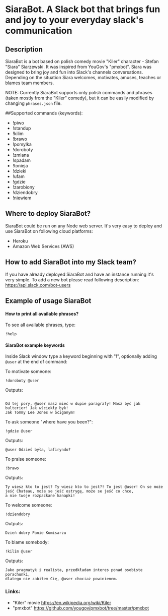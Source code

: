 # SiaraBot. A Slack bot that brings fun and joy to your everyday slack's communication
## Description
SiaraBot is a bot based on polish comedy movie "Kiler" character - Stefan "Siara" Siarzewski. 
It was inspired from YouGov's "pmxbot".
Siara was designed to bring joy and fun into Slack's channels conversations. Depending on the situation
Siara welcomes, motivates, amuses, teaches or blames team members.

NOTE: Currently SiaraBot supports only polish commands and phrases (taken mostly from the "Kiler" comedy),
but it can be easily modified by changing `phrases.json` file.

##Supported commands (keywords):
- !piwo
- !standup
- !kilim
- !brawo
- !pomylka
- !doroboty
- !zmiana
- !spadam
- !tonieja
- !dzieki
- !ufam
- !gdzie
- !zarobiony
- !dziendobry
- !niewiem

## Where to deploy SiaraBot?
SiaraBot could be run on any Node web server. It's very easy to deploy and use SiaraBot on following cloud platforms:
- Heroku
- Amazon Web Services (AWS)

## How to add SiaraBot into my Slack team?
If you have already deployed SiaraBot and have an instance running it's very simple.
To add a  new bot please read following description:
https://api.slack.com/bot-users

## Example of usage SiaraBot

#### How to print all available phrases?

To see all available phrases, type:

```
!help
``` 

#### SiaraBot example keywords

Inside Slack window type a keyword beginning with "!", optionally adding `@user` at the end of command:

To motivate someone:
```
!doroboty @user
``` 
Outputs: 
```

Od tej pory, @user masz mieć w dupie paragrafy! Masz być jak bulterier! Jak wściekły byk!
Jak Tommy Lee Jones w Ściganym!
```

To ask someone "where have you been?":

```
!gdzie @user
``` 
Outputs: 

```
@user Gdzieś była, lafiryndo?
```

To praise someone:

```
!brawo
``` 
Outputs: 

```
Ty wiesz kto to jest? Ty wiesz kto to jest?! To jest @user! On se może jeść Chateau, może se jeść ostrygę, może se jeść co chce,
a nie twoje rozpaćkane kanapki!
```

To welcome someone:

```
!dziendobry
``` 

Outputs: 

```
Dzień dobry Panie Komisarzu
```

To blame somebody:

```
!kilim @user
``` 

Outputs: 
```
Jako pragmatyk i realista, przedkładam interes ponad osobiste porachunki,
dlatego nie zabiłem Cię, @user chociaż powinienem.
```

### Links:
- "Kiler" movie https://en.wikipedia.org/wiki/Kiler
- "pmxbot" https://github.com/yougov/pmxbot/tree/master/pmxbot
